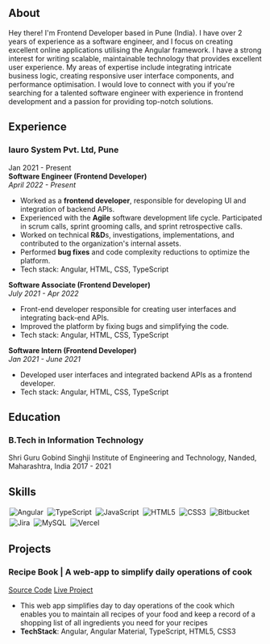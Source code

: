 ## About
Hey there! I'm Frontend Developer based in Pune (India). I have over 2 years of experience as a software engineer, and I focus on creating excellent online applications utilising the Angular framework. I have a strong interest for writing scalable, maintainable technology that provides excellent user experience. My areas of expertise include integrating intricate business logic, creating responsive user interface components, and performance optimisation. I would love to connect with you if you're searching for a talented software engineer with experience in frontend development and a passion for providing top-notch solutions.

## Experience
### Iauro System Pvt. Ltd, Pune                           
Jan 2021 - Present  
**Software Engineer (Frontend Developer)**  
*April 2022 - Present*  
- Worked as a **frontend developer**, responsible for developing UI and integration of backend APIs.
- Experienced with the **Agile** software development life cycle. Participated in scrum calls, sprint grooming calls, and sprint retrospective calls.
- Worked on technical **R&D**s, investigations, implementations, and contributed to the organization's internal assets.
- Performed **bug fixes** and code complexity reductions to optimize the platform.
- Tech stack: Angular, HTML, CSS, TypeScript

**Software Associate (Frontend Developer)**  
*July 2021 - Apr 2022*  
- Front-end developer responsible for creating user interfaces and integrating back-end APIs.
- Improved the platform by fixing bugs and simplifying the code.
- Tech stack: Angular, HTML, CSS, TypeScript

**Software Intern (Frontend Developer)**  
*Jan 2021 - June 2021*  
- Developed user interfaces and integrated backend APIs as a frontend developer.
- Tech stack: Angular, HTML, CSS, TypeScript


## Education

### B.Tech in Information Technology
Shri Guru Gobind Singhji Institute of Engineering and Technology, Nanded, Maharashtra, India
2017 - 2021

## Skills

<img alt="Angular" src="https://img.shields.io/badge/Angular-DD0031?style=for-the-badge&logo=angular&logoColor=white" style="margin:2px;"/>
<img alt="TypeScript" src="https://img.shields.io/badge/TypeScript-007ACC?style=for-the-badge&logo=typescript&logoColor=white" style="margin:2px;"/>
<img alt="JavaScript" src="https://img.shields.io/badge/JavaScript-323330?style=for-the-badge&logo=javascript&logoColor=F7DF1E" style="margin:2px;"/>
<img alt="HTML5" src="https://img.shields.io/badge/HTML5-E34F26?style=for-the-badge&logo=html5&logoColor=white" style="margin:2px;"/>
<img alt="CSS3" src="https://img.shields.io/badge/CSS3-1572B6?style=for-the-badge&logo=css3&logoColor=white" style="margin:2px;"/>
<img alt="Bitbucket" src="https://img.shields.io/badge/Bitbucket-0747a6?style=for-the-badge&logo=bitbucket&logoColor=white" style="margin:2px;"/>
<img alt="Jira" src="https://img.shields.io/badge/Jira-0052CC?style=for-the-badge&logo=Jira&logoColor=white" style="margin:2px;"/>
<img alt="MySQL" src="https://img.shields.io/badge/MySQL-00000F?style=for-the-badge&logo=mysql&logoColor=white" style="margin:2px;"/>
<img alt="Vercel" src ="https://img.shields.io/badge/Vercel-000000?style=for-the-badge&logo=vercel&logoColor=white" style="margin:2px;"/>

## Projects

### Recipe Book |  A web-app to simplify daily operations of cook
[Source Code](https://github.com/thepavanchavan/recipe-book) [Live Project](https://recipe-book-pavanchavan2060-gmailcom.vercel.app/recipes)

- This web app simplifies day to day operations of the cook which enables you to maintain all recipes of your food and keep a record of a shopping list of all ingredients you need for your recipes
- **TechStack**: Angular, Angular Material, TypeScript, HTML5, CSS3
